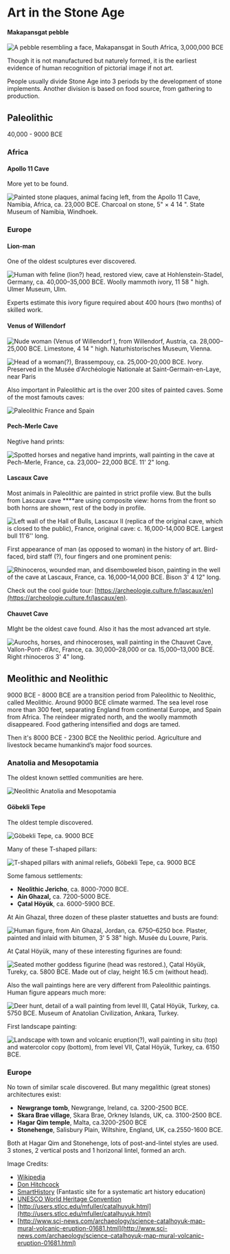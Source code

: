 # Art in the Stone Age

#### **Makapansgat pebble**

![A pebble resembling a face, Makapansgat in South Africa, 3,000,000 BCE](../../.gitbook/assets/image%20%281%29.png)

Though it is not manufactured but naturely formed, it is the earliest evidence of human recognition of pictorial image if not art.

People usually divide Stone Age into 3 periods by the development of stone implements. Another division is based on food source, from gathering to production.

## Paleolithic

40,000 - 9000 BCE

### Africa

#### Apollo 11 Cave

More yet to be found.

![Painted stone plaques, animal facing left, from the Apollo 11 Cave, Namibia, Africa, ca. 23,000 BCE. Charcoal on stone, 5&quot; &#xD7; 4 14 &quot;. State Museum of Namibia, Windhoek.](../../.gitbook/assets/image%20%2816%29.png)

### Europe

#### Lion-man

One of the oldest sculptures ever discovered.

![Human with feline \(lion?\) head, restored view, cave at Hohlenstein-Stadel, Germany, ca. 40,000&#x2013;35,000 BCE. Woolly mammoth ivory, 11 58 &quot; high. Ulmer Museum, Ulm.](../../.gitbook/assets/image%20%289%29.png)

Experts estimate this ivory figure required about 400 hours \(two months\) of skilled work. 

#### **Venus of Willendorf**

![Nude woman \(Venus of Willendorf \), from Willendorf, Austria, ca. 28,000&#x2013;25,000 BCE. Limestone, 4 14 &quot; high. Naturhistorisches Museum, Vienna.](../../.gitbook/assets/image%20%287%29.png)

![Head of a woman\(?\), Brassempouy, ca. 25,000&#x2013;20,000 BCE. Ivory. Preserved in the Mus&#xE9;e d&apos;Arch&#xE9;ologie Nationale at Saint-Germain-en-Laye, near Paris](../../.gitbook/assets/image%20%2814%29.png)

Also important in Paleolithic art is the over 200 sites of painted caves. Some of the most famouts caves:

![Paleolithic France and Spain](../../.gitbook/assets/image%20%2828%29.png)

#### **Pech-Merle Cave**

Negtive hand prints: 

![Spotted horses and negative hand imprints, wall painting in the cave at Pech-Merle, France, ca. 23,000&#x2013; 22,000 BCE. 11&apos; 2&quot; long.](../../.gitbook/assets/image%20%286%29.png)

#### **Lascaux Cave**

Most animals in Paleolithic are painted in strict profile view. But the bulls from Lascaux cave ****are using composite view: horns from the front so both horns are shown, rest of the body in profile.

![Left wall of the Hall of Bulls, Lascaux II \(replica of the original cave, which is closed to the public\), France, original cave: c. 16,000-14,000 BCE. Largest bull 11&apos;6&apos;&apos; long.](../../.gitbook/assets/image%20%288%29.png)

First appearance of man \(as opposed to woman\) in the history of art. Bird-faced, bird staff \(?\), four fingers and one prominent penis:

![Rhinoceros, wounded man, and disemboweled bison, painting in the well of the cave at Lascaux, France, ca. 16,000&#x2013;14,000 BCE. Bison 3&apos; 4 12&quot; long.](../../.gitbook/assets/image%20%284%29.png)

Check out the cool guide tour: [https://archeologie.culture.fr/lascaux/en](https://archeologie.culture.fr/lascaux/en).

#### **Chauvet Cave**

MIght be the oldest cave found. Also it has the most advanced art style.

![Aurochs, horses, and rhinoceroses, wall painting in the Chauvet Cave, Vallon-Pont- d&#x2019;Arc, France, ca. 30,000&#x2013;28,000 or ca. 15,000&#x2013;13,000 BCE. Right rhinoceros 3&apos; 4&quot; long.](../../.gitbook/assets/image%20%2819%29.png)

## Meolithic and Neolithic

9000 BCE - 8000 BCE are a transition period from Paleolithic to Neolithic, called Meolithic. Around 9000 BCE climate warmed. The sea level rose more than 300 feet, separating England from continental Europe, and Spain from Africa. The reindeer migrated north, and the woolly mammoth disappeared. Food gathering intensified and dogs are tamed.

Then it's 8000 BCE - 2300 BCE the Neolithic period. Agriculture and livestock became humankind’s major food sources.

### Anatolia and Mesopotamia

The oldest known settled communities are here.

![Neolithic Anatolia and Mesopotamia](../../.gitbook/assets/screen-shot-2020-12-19-at-10.02.42-pm.png)

#### **Göbekli Tepe**

The oldest temple discovered.

![ Go&#x308;bekli Tepe, ca. 9000 BCE](../../.gitbook/assets/image%20%2812%29.png)

Many of these T-shaped pillars:

![T-shaped pillars with animal reliefs, Go&#x308;bekli Tepe, ca. 9000 BCE ](../../.gitbook/assets/image%20%2811%29.png)

Some famous settlements:

* **Neolithic Jericho**, ca. 8000-7000 BCE.
* **Ain Ghazal,** ca. 7200-5000 BCE.
* **Çatal Höyük**, ca. 6000-5900 BCE.

At Ain Ghazal, three dozen of these plaster statuettes and busts are found:

![Human figure, from Ain Ghazal, Jordan, ca. 6750&#x2013;6250 bce. Plaster, painted and inlaid with bitumen, 3&apos; 5 38&quot; high. Muse&#x301;e du Louvre, Paris.](../../.gitbook/assets/image%20%282%29.png)

At Çatal Höyük, many of these interesting figurines are found:

![Seated mother goddess figurine \(head was restored.\), C&#x327;atal Ho&#x308;yu&#x308;k, Tureky, ca. 5800 BCE. Made out of clay, height 16.5 cm \(without head\).](../../.gitbook/assets/image.png)

Also the wall paintings here are very different from Paleolithic paintings. Human figure appears much more:  


![Deer hunt, detail of a wall painting from level III, C&#x327;atal Ho&#x308;yu&#x308;k, Turkey, ca. 5750 BCE. Museum of Anatolian Civilization, Ankara, Turkey.](../../.gitbook/assets/image%20%285%29.png)

First landscape painting:

![Landscape with town and volcanic eruption\(?\), wall painting in situ \(top\) and watercolor copy \(bottom\), from level VII, C&#x327;atal Ho&#x308;yu&#x308;k, Turkey, ca. 6150 BCE.](../../.gitbook/assets/image%20%2815%29.png)

### Europe

No town of similar scale discovered. But many megalithic \(great stones\) architectures exist:

* **Newgrange tomb**, Newgrange, Ireland, ca. 3200-2500 BCE.
* **Skara Brae village**, Skara Brae, Orkney Islands, UK, ca. 3100-2500 BCE.
* **Hagar Qim temple**, Malta, ca.3200-2500 BCE
* **Stonehenge**, Salisbury Plain, Wiltshire, England, UK, ca.2550-1600 BCE.

Both at Hagar Qim and Stonehenge, lots of post-and-lintel styles are used. 3 stones, 2 vertical posts and 1 horizonal lintel, formed an arch.



Image Credits:

* [Wikipedia](https://www.wikipedia.org/)
* [Don Hitchcock](https://www.donsmaps.com/)
* [SmartHistory](https://smarthistory.org) \(Fantastic site for a systematic art history education\)
* [UNESCO World Heritage Convention](https://whc.unesco.org/)
* [http://users.stlcc.edu/mfuller/catalhuyuk.html](http://users.stlcc.edu/mfuller/catalhuyuk.html)
* [http://www.sci-news.com/archaeology/science-catalhoyuk-map-mural-volcanic-eruption-01681.html](http://www.sci-news.com/archaeology/science-catalhoyuk-map-mural-volcanic-eruption-01681.html)



